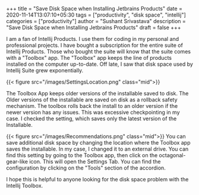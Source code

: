 
+++
title = "Save Disk Space when Installing Jetbrains Products"
date = 2020-11-14T13:07:10+05:30
tags = ["productivity", "disk space", "intellij"]
categories = ["productivity"]
author = "Sushant Srivastava"
description = "Save Disk Space when Installing Jetbrains Products"
draft = false
+++

I am a fan of Intellij Products. I use them for coding in my personal and professional projects.
I have bought a subscription for the entire suite of Intellij Products. Those who bought the suite
will know that the suite comes with a "Toolbox" app. The "Toolbox" app keeps the line of products installed
on the computer up-to-date. Off late, I saw that disk space used by Intellij Suite grew exponentially. 

{{< figure src="/images/SettingsLocation.png" class="mid">}}

The Toolbox App keeps older versions of the installable saved to disk. The Older versions of the installable
are saved on disk as a rollback safety mechanism. The toolbox rolls back the install to an older version if the newer version has any issues. 
This was excessive checkpointing in my case.
I checked the setting, which saves only the latest version of the Installable.

{{< figure src="/images/Recommendations.png" class="mid">}}
You can save additional disk space by changing the location where the Toolbox app saves the installable. In my case, I changed it to an external drive. You can find this setting by going to the Toolbox app, then click on the octagonal-gear-like icon. This will open the 
Settings Tab. You can find the configuration by clicking on the "Tools" section of the accordion.

I hope this is helpful to anyone looking for the disk space problem with the Intellij Toolbox.

